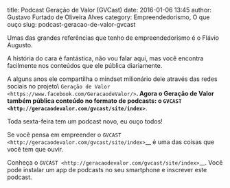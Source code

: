title: Podcast Geração de Valor (GVCast)
date: 2016-01-06 13:45
author: Gustavo Furtado de Oliveira Alves
category: Empreendedorismo, O que ouço
slug: podcast-geracao-de-valor-gvcast

Umas das grandes referências que tenho de empreendedorismo é o Flávio
Augusto.

A história do cara é fantástica, não vou falar aqui, mas você encontra
facilmente nos conteúdos que ele pública diariamente.

A alguns anos ele compartilha o mindset milionário dele através das
redes sociais no projeto\ `Geração de
Valor <https://www.facebook.com/GeracaodeValor/>`__. Agora o Geração de
Valor também pública conteúdo no formato de podcasts: o
`GVCAST <http://geracaodevalor.com/gvcast/site/index>`__.

Toda sexta-feira tem um podcast novo, eu ouço todos!

Se você pensa em empreender o
`GVCAST <http://geracaodevalor.com/gvcast/site/index>`__ é uma das
coisas que você tem que ouvir.

Conheça o `GVCAST <http://geracaodevalor.com/gvcast/site/index>`__. Você
pode instalar um app de podcasts no seu smartphone e inscrever este
podcast.
